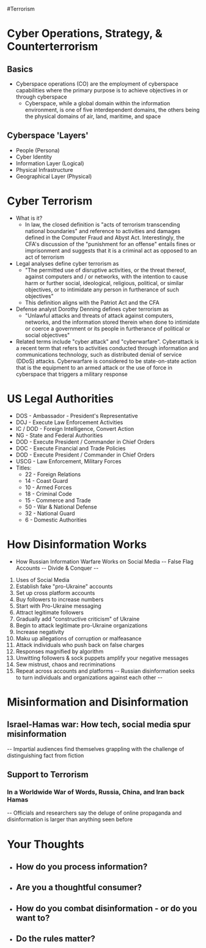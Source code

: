 #Terrorism
# Cyber Operations, Strategy, & Counterterrorism
## Basics
- Cyberspace operations (CO) are the employment of cyberspace capabilities where the primary purpose is to achieve objectives in or through cyberspace
	- Cyberspace, while a global domain within the information environment, is one of five interdependent domains, the others being the physical domains of air, land, maritime, and space

## Cyberspace 'Layers'
- People (Persona)
- Cyber Identity
- Information Layer (Logical)
- Physical Infrastructure
- Geographical Layer (Physical)

# Cyber Terrorism
- What is it?
	- In law, the closed definition is "acts of terrorism transcending national boundaries" and reference to activities and damages defined in the Computer Fraud and Abyst Act. Interestingly, the CFA's discussion of the "punishment for an offense" entails fines or imprisonment and suggests that it is a criminal act as opposed to an act of terrorism
- Legal analyses define cyber terrorism as
	- "The permitted use of disruptive activities, or the threat thereof, against computers and / or networks, with the intention to cause harm or further social, ideological, religious, political, or similar objectives, or to intimidate any person in furtherance of such objectives"
	- This definition aligns with the Patriot Act and the CFA
- Defense analyst Dorothy Denning defines cyber terrorism as
	- "Unlawful attacks and threats of attack against computers, networks, and the information stored therein when done to intimidate or coerce a government or its people in furtherance of political or social objectives"
- Related terms include "cyber attack" and "cyberwarfare". Cyberattack is a recent term that refers to activities conducted through information and communications technology, such as distributed denial of service (DDoS) attacks. Cyberwarfare is considered to be state-on-state action that is the equipment to an armed attack or the use of force in cyberspace that triggers a military response

# US Legal Authorities
- DOS - Ambassador - President's Representative
- DOJ - Execute Law Enforcement Activities
- IC / DOD - Foreign Intelligence, Convert Action
- NG - State and Federal Authorities
- DOD - Execute President / Commander in Chief Orders
- DOC - Execute Financial and Trade Policies
- DOD - Execute President / Commander in Chief Orders
- USCG - Law Enforcement, Military Forces
- Titles:
	- 22 - Foreign Relations
	- 14 - Coast Guard
	- 10 - Armed Forces
	- 18 - Criminal Code
	- 15 - Commerce and Trade
	- 50 - War & National Defense
	- 32 - National Guard
	- 6 - Domestic Authorities 

# How Disinformation Works
- How Russian Information Warfare Works on Social Media
-- False Flag Accounts -- Divide & Conquer --
1. Uses of Social Media
2. Establish fake "pro-Ukraine" accounts
3. Set up cross platform accounts
4. Buy followers to increase numbers
5. Start with Pro-Ukraine messaging
6. Attract legitimate followers
7. Gradually add "constructive criticism" of Ukraine
8. Begin to attack legitimate pro-Ukraine organizations
9. Increase negativity
10. Maku up allegations of corruption or malfeasance
11. Attack individuals who push back on false charges
12. Responses magnified by algorithm
13. Unwitting followers & sock puppets amplify your negative messages
14. Sew mistrust, chaos and recriminations
15. Repeat across accounts and platforms
-- Russian disinformation seeks to turn individuals and organizations against each other --


# Misinformation and Disinformation
## Israel-Hamas war: How tech, social media spur misinformation
-- Impartial audiences find themselves grappling with the challenge of distinguishing fact from fiction

## Support to Terrorism
### In a Worldwide War of Words, Russia, China, and Iran back Hamas
-- Officials and researchers say the deluge of online propaganda and disinformation is larger than anything seen before

# Your Thoughts
- How do you process information?
	- 
- Are you a thoughtful consumer?
	- 
- How do you combat disinformation - or do you want to?
	- 
- Do the rules matter?
	- 